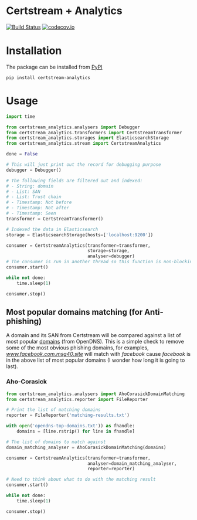 # Certstream + Analytics

[![Build Status](https://travis-ci.org/huydhn/certstream-analytics.svg?branch=master)](https://travis-ci.org/huydhn/certstream-analytics)
[![codecov.io](https://codecov.io/gh/huydhn/certstream-analytics/master.svg)](http://codecov.io/gh/huydhn/certstream-analytics?branch=master)


# Installation

The package can be installed from
[PyPI](https://pypi.org/project/certstream-analytics)

```
pip install certstream-analytics
```

# Usage

```python
import time

from certstream_analytics.analysers import Debugger
from certstream_analytics.transformers import CertstreamTransformer
from certstream_analytics.storages import ElasticsearchStorage
from certstream_analytics.stream import CertstreamAnalytics

done = False

# This will just print out the record for debugging purpose
debugger = Debugger()

# The following fields are filtered out and indexed:
# - String: domain
# - List: SAN
# - List: Trust chain
# - Timestamp: Not before
# - Timestamp: Not after
# - Timestamp: Seen
transformer = CertstreamTransformer()

# Indexed the data in Elasticsearch
storage = ElasticsearchStorage(hosts=['localhost:9200'])

consumer = CertstreamAnalytics(transformer=transformer,
                               storage=storage,
                               analyser=debugger)
# The consumer is run in another thread so this function is non-blocking
consumer.start()

while not done:
    time.sleep(1)

consumer.stop()
```

## Most popular domains matching (for Anti-phishing)

A domain and its SAN from Certstream will be compared against a list of
most popular [domains](https://github.com/opendns/public-domain-lists)
(from OpenDNS).  This is a simple check to remove some of the most
obvious phishing domains, for examples, *www.facebook.com.msg40.site*
will match with *facebook* cause *facebook* is in the above list of most
popular domains (I wonder how long it is going to last).

### Aho-Corasick

```python
from certstream_analytics.analysers import AhoCorasickDomainMatching
from certstream_analytics.reporter import FileReporter

# Print the list of matching domains
reporter = FileReporter('matching-results.txt')

with open('opendns-top-domains.txt')) as fhandle:
    domains = [line.rstrip() for line in fhandle]

# The list of domains to match against
domain_matching_analyser = AhoCorasickDomainMatching(domains)

consumer = CertstreamAnalytics(transformer=transformer,
                               analyser=domain_matching_analyser,
                               reporter=reporter)

# Need to think about what to do with the matching result
consumer.start()

while not done:
    time.sleep(1)

consumer.stop()
```
